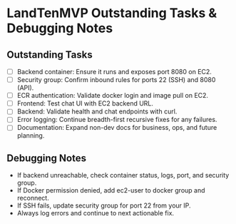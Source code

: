 # LandTenMVP Outstanding Tasks & Debugging Notes

## Outstanding Tasks
- [ ] Backend container: Ensure it runs and exposes port 8080 on EC2.
- [ ] Security group: Confirm inbound rules for ports 22 (SSH) and 8080 (API).
- [ ] ECR authentication: Validate docker login and image pull on EC2.
- [ ] Frontend: Test chat UI with EC2 backend URL.
- [ ] Backend: Validate health and chat endpoints with curl.
- [ ] Error logging: Continue breadth-first recursive fixes for any failures.
- [ ] Documentation: Expand non-dev docs for business, ops, and future planning.

## Debugging Notes
- If backend unreachable, check container status, logs, port, and security group.
- If Docker permission denied, add ec2-user to docker group and reconnect.
- If SSH fails, update security group for port 22 from your IP.
- Always log errors and continue to next actionable fix.

